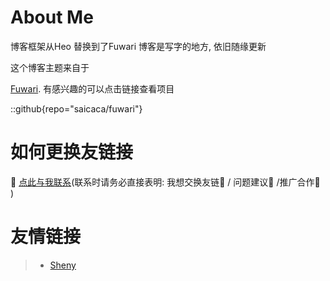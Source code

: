 # About Me
博客框架从Heo 替换到了Fuwari 
博客是写字的地方, 依旧随缘更新


这个博客主题来自于 

[Fuwari](https://github.com/saicaca/fuwari). 有感兴趣的可以点击链接查看项目



::github{repo="saicaca/fuwari"}

<!-- > ### Sources of images used in this site
> - [Unsplash](https://unsplash.com/)
> - [星と少女](https://www.pixiv.net/artworks/108916539) by [Stella](https://www.pixiv.net/users/93273965)
> - [Rabbit - v1.4 Showcase](https://civitai.com/posts/586908) by [Rabbit_YourMajesty](https://civitai.com/user/Rabbit_YourMajesty) -->

# 如何更换友链接
📧 [点此与我联系](mailto:suiyideali@gmail.com)(联系时请务必直接表明: 我想交换友链🔗 / 问题建议📢 /推广合作🤝 )



# 友情链接

> - [Sheny](https://shenysec.github.io)